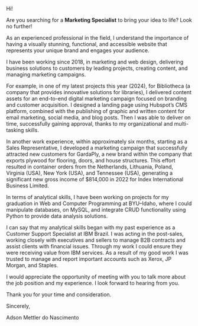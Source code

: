 Hi!

Are you searching for a **Marketing Specialist** to bring your idea to life? Look no further!

As an experienced professional in the field, I understand the importance of having a visually stunning, functional, and accessible website that represents your unique brand and engages your audience.

I have been working since 2018, in marketing and web design, delivering business solutions to customers by leading projects, creating content, and managing marketing campaigns.

For example, in one of my latest projects this year (2024), for Bibliotheca (a company that provides innovative solutions for libraries), I delivered content assets for an end-to-end digital marketing campaign focused on branding and customer acquisition. I designed a landing page using Hubspot’s CMS platform, combined with the publishing of graphic and written content for email marketing, social media, and blog posts. Then I was able to deliver on time, successfully gaining approval, thanks to my organizational and multi-tasking skills.

In another work experience, within approximately six months, starting as a Sales Representative, I developed a marketing campaign that successfully attracted new customers for GardaPly, a new brand within the company that exports plywood for flooring, doors, and house structures. This effort resulted in container orders from the Netherlands, Lithuania, Poland, Virginia (USA), New York (USA), and Tennessee (USA), generating a significant new gross income of $814,000 in 2022 for Index International Business Limited.

In terms of analytical skills, I have been working on projects for my graduation in Web and Computer Programming at BYU–Idaho, where I could manipulate databases, on MySQL, and integrate CRUD functionality using Python to provide data analysis solutions.

I can say that my analytical skills began with my past experience as a Customer Support Specialist at IBM Brazil. I was acting in the post-sales, working closely with executives and sellers to manage B2B contracts and assist clients with financial issues. Through my work I could ensure they were receiving value from IBM services. As a result of my good work I was trusted to manage and report important accounts such as Xerox, JP Morgan, and Staples.

I would appreciate the opportunity of meeting with you to talk more about the job position and my experience. I look forward to hearing from you.

Thank you for your time and consideration.

Sincerely,

Adson Mettler do Nascimento
